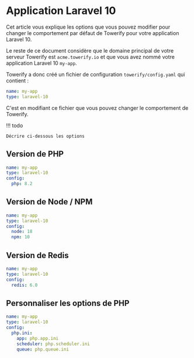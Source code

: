 # Application Laravel 10

Cet article vous explique les options que vous pouvez modifier pour changer le comportement
par défaut de Towerify pour votre application Laravel 10.

Le reste de ce document considère que le domaine principal de votre serveur Towerify 
est `acme.towerify.io` et que vous avez nommé votre application Laravel 10 `my-app`.

Towerify a donc créé un fichier de configuration `towerify/config.yaml` qui contient :

``` yaml 
name: my-app
type: laravel-10
```

C'est en modifiant ce fichier que vous pouvez changer le comportement de Towerify.

!!! todo

    Décrire ci-dessous les options


## Version de PHP

``` yaml 
name: my-app
type: laravel-10
config:
  php: 8.2
```

## Version de Node / NPM

``` yaml 
name: my-app
type: laravel-10
config:
  node: 18
  npm: 10
```

## Version de Redis

``` yaml 
name: my-app
type: laravel-10
config:
  redis: 6.0
```

## Personnaliser les options de PHP

``` yaml 
name: my-app
type: laravel-10
config:
  php.ini:
    app: php.app.ini
    scheduler: php.scheduler.ini
    queue: php.queue.ini
```


